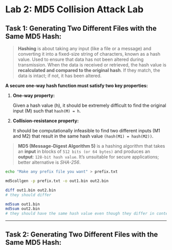 # Lab 2: MD5 Collision Attack Lab

## Task 1: Generating Two Different Files with the Same MD5 Hash:
> **Hashing** is about taking any input (like a file or a message) and converting it into a fixed-size string of characters, known as a hash value.
> Used to ensure that data has not been altered during transmission. When the data is received or retrieved, the hash value is **recalculated and compared to the original hash**. If they match, the data is intact; if not, it has been altered.

**A secure one-way hash function must satisfy two key properties:**
   1. **One-way property:**
   
      Given a hash value (h), it should be extremely difficult to find the original input (M) such that `hash(M) = h`.
   2. **Collision-resistance property:**
   
      It should be computationally infeasible to find two different inputs (M1 and M2) that result in the same hash value `(hash(M1) = hash(M2))`.
      

> **MD5 (Message-Digest Algorithm 5)** is a hashing algorithm that takes an **input** in blocks of `512 bits (or 64 bytes)` and produces an **output**: `128-bit hash value`. It’s unsuitable for secure applications; better alternative is *SHA-256*.

```bash
echo "Make any prefix file you want" > prefix.txt

md5collgen -p prefix.txt -o out1.bin out2.bin

diff out1.bin out2.bin
# they should differ

md5sum out1.bin
md5sum out2.bin
# they should have the same hash value even though they differ in content
```

---
## Task 2: Generating Two Different Files with the Same MD5 Hash:
